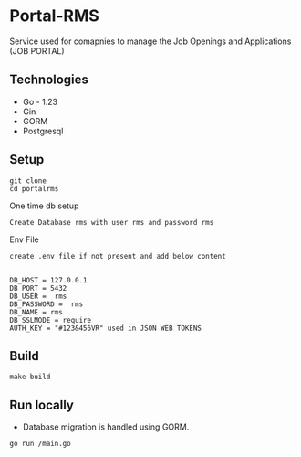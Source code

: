 # Portal-RMS

Service used for comapnies to manage the Job Openings and Applications (JOB PORTAL)

## Technologies

* Go - 1.23
* Gin
* GORM
* Postgresql

## Setup
```
git clone
cd portalrms
 ```

One time db setup

``Create Database rms with user rms and password rms``

Env File

``create .env file if not present and add below content``

```

DB_HOST = 127.0.0.1
DB_PORT = 5432
DB_USER =  rms
DB_PASSWORD =  rms
DB_NAME = rms
DB_SSLMODE = require
AUTH_KEY = "#123&456VR" used in JSON WEB TOKENS
```

## Build
 ``make build``

## Run locally

* Database migration is handled using GORM.

`go run /main.go` 
